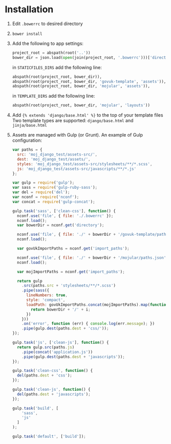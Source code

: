 # Installation

1. Edit `.bowerrc` to desired directory
2. `bower install`
3. Add the following to app settings:
	```py
	project_root = abspath(root('..'))
	bower_dir = json.load(open(join(project_root, '.bowerrc')))['directory']
	```

	in `STATICFILES_DIRS` add the following line:

	```py
	abspath(root(project_root, bower_dir)),
	abspath(root(project_root, bower_dir, 'govuk-template', 'assets')),
	abspath(root(project_root, bower_dir, 'mojular', 'assets')),
	```

	in `TEMPLATE_DIRS` add the following line:

	```py
	abspath(root(project_root, bower_dir, 'mojular', 'layouts'))
	```

4. Add `{% extends 'django/base.html' %}` to the top of your template files
	Two template types are supported: `django/base.html` and `jinja/base.html`

5. Assets are managed with Gulp (or Grunt). An example of Gulp configuration:

	```js
	var paths = {
	  src: 'moj_django_test/assets-src/',
	  dest: 'moj_django_test/assets/',
	  styles: 'moj_django_test/assets-src/stylesheets/**/*.scss',
	  js: 'moj_django_test/assets-src/javascripts/**/*.js'
	};

	var gulp = require('gulp');
	var sass = require('gulp-ruby-sass');
	var del = require('del');
	var nconf = require('nconf');
	var concat = require('gulp-concat');

	gulp.task('sass', ['clean-css'], function() {
	  nconf.use('file', { file: './.bowerrc' });
	  nconf.load();
	  var bowerDir = nconf.get('directory');

	  nconf.use('file', { file: './' + bowerDir + '/govuk-template/paths.json' });
	  nconf.load();

	  var govUkImportPaths = nconf.get('import_paths');

	  nconf.use('file', { file: './' + bowerDir + '/mojular/paths.json' });
	  nconf.load();

	  var mojImportPaths = nconf.get('import_paths');

	  return gulp
	    .src(paths.src + 'stylesheets/**/*.scss')
	    .pipe(sass({
	      lineNumbers: true,
	      style: 'compact',
	      loadPath: govUkImportPaths.concat(mojImportPaths).map(function(i) {
	        return bowerDir + '/' + i;
	      })
	    }))
	    .on('error', function (err) { console.log(err.message); })
	    .pipe(gulp.dest(paths.dest + 'css/'));
	});

	gulp.task('js', ['clean-js'], function() {
	  return gulp.src(paths.js)
	    .pipe(concat('application.js'))
	    .pipe(gulp.dest(paths.dest + 'javascripts'));
	});

	gulp.task('clean-css', function() {
	  del(paths.dest + 'css');
	});

	gulp.task('clean-js', function() {
	  del(paths.dest + 'javascripts');
	});

	gulp.task('build', [
	    'sass',
	    'js'
	  ]
	);

	gulp.task('default', ['build']);
	```
